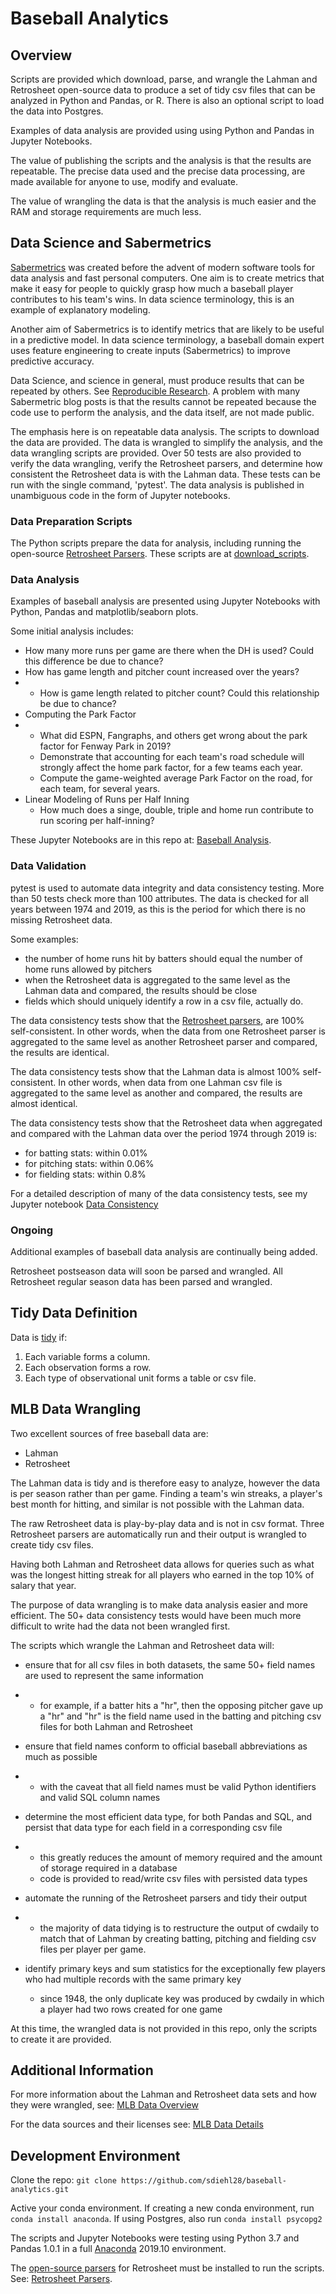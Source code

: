 # Baseball Analytics

## Overview

Scripts are provided which download, parse, and wrangle the Lahman and Retrosheet open-source data to produce a set of tidy csv files that can be analyzed in Python and Pandas, or R.  There is also an optional script to load the data into Postgres.

Examples of data analysis are provided using using Python and Pandas in Jupyter Notebooks.

The value of publishing the scripts and the analysis is that the results are repeatable.  The precise data used and the precise data processing, are made available for anyone to use, modify and evaluate.

The value of wrangling the data is that the analysis is much easier and the RAM and storage requirements are much less.

## Data Science and Sabermetrics

[Sabermetrics](https://en.wikipedia.org/wiki/Sabermetrics) was created before the advent of modern software tools for data analysis and fast personal computers. One aim is to create metrics that make it easy for people to quickly grasp how much a baseball player contributes to his team's wins. In data science terminology, this is an example of explanatory modeling.

Another aim of Sabermetrics is to identify metrics that are likely to be useful in a predictive model.  In data science terminology, a baseball domain expert uses feature engineering to create inputs (Sabermetrics) to improve predictive accuracy.

Data Science, and science in general, must produce results that can be repeated by others. See [Reproducible Research](https://en.wikipedia.org/wiki/Reproducibility#Reproducible_research). A problem with many Sabermetric blog posts is that the results cannot be repeated because the code use to perform the analysis, and the data itself, are not made public.

The emphasis here is on repeatable data analysis. The scripts to download the data are provided. The data is wrangled to simplify the analysis, and the data wrangling scripts are provided. Over 50 tests are also provided to verify the data wrangling, verify the Retrosheet parsers, and determine how consistent the Retrosheet data is with the Lahman data. These tests can be run with the single command, 'pytest'. The data analysis is published in unambiguous code in the form of Jupyter notebooks.

### Data Preparation Scripts

The Python scripts prepare the data for analysis, including running the open-source [Retrosheet Parsers](https://github.com/sdiehl28/baseball-analytics/blob/master/RetrosheetParsers.md). These scripts are at [download_scripts](https://github.com/sdiehl28/baseball-analytics/tree/master/download_scripts).

### Data Analysis

Examples of baseball analysis are presented using Jupyter Notebooks with Python, Pandas and matplotlib/seaborn plots.

Some initial analysis includes:

- How many more runs per game are there when the DH is used? Could this difference be due to chance?
- How has game length and pitcher count increased over the years?
- - How is game length related to pitcher count? Could this relationship be due to chance?
- Computing the Park Factor
- - What did ESPN, Fangraphs, and others get wrong about the park factor for Fenway Park in 2019?
  - Demonstrate that accounting for each team's road schedule will strongly affect the home park factor, for a few teams each year.
  - Compute the game-weighted average Park Factor on the road, for each team, for several years.
- Linear Modeling of Runs per Half Inning
  - How much does a singe, double, triple and home run contribute to run scoring per half-inning?

These Jupyter Notebooks are in this repo at: [Baseball Analysis](https://github.com/sdiehl28/baseball-analytics/tree/master/baseball_jupyter_nb).

### Data Validation

pytest is used to automate data integrity and data consistency testing. More than 50 tests check more than 100 attributes. The data is checked for all years between 1974 and 2019, as this is the period for which there is no missing Retrosheet data.

Some examples:

- the number of home runs hit by batters should equal the number of home runs allowed by pitchers
- when the Retrosheet data is aggregated to the same level as the Lahman data and compared, the results should be close
- fields which should uniquely identify a row in a csv file, actually do.

The data consistency tests show that the [Retrosheet parsers](https://github.com/sdiehl28/baseball-analytics/blob/master/RetrosheetParsers.md), are 100% self-consistent. In other words, when the data from one Retrosheet parser is aggregated to the same level as another Retrosheet parser and compared, the results are identical.

The data consistency tests show that the Lahman data is almost 100% self-consistent. In other words, when data from one Lahman csv file is aggregated to the same level as another and compared, the results are almost identical.

The data consistency tests show that the Retrosheet data when aggregated and compared with the Lahman data over the period 1974 through 2019 is:

- for batting stats: within 0.01%
- for pitching stats: within 0.06%
- for fielding stats: within 0.8%

For a detailed description of many of the data consistency tests, see my Jupyter notebook [Data Consistency](https://nbviewer.jupyter.org/github/sdiehl28/baseball-analytics/blob/master/baseball_jupyter_nb/02_Data_Consistency_CSV.ipynb)

### Ongoing

Additional examples of baseball data analysis are continually being added.

Retrosheet postseason data will soon be parsed and wrangled. All Retrosheet regular season data has been parsed and wrangled.

## Tidy Data Definition

Data is [tidy](https://en.wikipedia.org/wiki/Tidy_data) if:

1. Each variable forms a column.
2. Each observation forms a row.
3. Each type of observational unit forms a table or csv file.

## MLB Data Wrangling

Two excellent sources of free baseball data are:

- Lahman
- Retrosheet

The Lahman data is tidy and is therefore easy to analyze, however the data is per season rather than per game. Finding a team's win streaks, a player's best month for hitting, and similar is not possible with the Lahman data.

The raw Retrosheet data is play-by-play data and is not in csv format. Three Retrosheet parsers are automatically run and their output is wrangled to create tidy csv files.

Having both Lahman and Retrosheet data allows for queries such as what was the longest hitting streak for all players who earned in the top 10% of salary that year.

The purpose of data wrangling is to make data analysis easier and more efficient. The 50+ data consistency tests would have been much more difficult to write had the data not been wrangled first.

The scripts which wrangle the Lahman and Retrosheet data will:

- ensure that for all csv files in both datasets, the same 50+ field names are used to represent the same information

- - for example, if a batter hits a "hr", then the opposing pitcher gave up a "hr" and "hr" is the field name used in the batting and pitching csv files for both Lahman and Retrosheet

- ensure that field names conform to official baseball abbreviations as much as possible

- - with the caveat that all field names must be valid Python identifiers and valid SQL column names

- determine the most efficient data type, for both Pandas and SQL, and persist that data type for each field in a corresponding csv file

- - this greatly reduces the amount of memory required and the amount of storage required in a database
  - code is provided to read/write csv files with persisted data types

- automate the running of the Retrosheet parsers and tidy their output

- - the majority of data tidying is to restructure the output of cwdaily to match that of Lahman by creating batting, pitching and fielding csv files per player per game.

- identify primary keys and sum statistics for the exceptionally few players who had multiple records with the same primary key

  - since 1948, the only duplicate key was produced by cwdaily in which a player had two rows created for one game

At this time, the wrangled data is not provided in this repo, only the scripts to create it are provided.

## Additional Information

For more information about the Lahman and Retrosheet data sets and how they were wrangled, see: [MLB Data Overview](https://github.com/sdiehl28/baseball-analytics/blob/master/MLB_Data_Overview.md)

For the data sources and their licenses see: [MLB Data Details](https://github.com/sdiehl28/baseball-analytics/blob/master/MLB_Data_Details.md)

## Development Environment

Clone the repo: `git clone https://github.com/sdiehl28/baseball-analytics.git`

Active your conda environment.  If creating a new conda environment, run `conda install anaconda`.  If using Postgres, also run `conda install psycopg2`

The scripts and Jupyter Notebooks were testing using Python 3.7 and Pandas 1.0.1 in a full [Anaconda](https://www.anaconda.com/distribution/) 2019.10 environment.

The [open-source parsers](https://sourceforge.net/projects/chadwick/) for Retrosheet must be installed to run the scripts. See: [Retrosheet Parsers](https://github.com/sdiehl28/baseball-analytics/blob/master/RetrosheetParsers.md).

